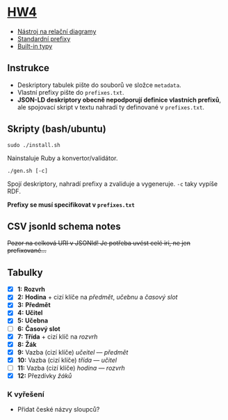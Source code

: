 # [HW4](https://jakub.xn--klmek-0sa.com/nprg036-hw4)

- [Nástroj na relační diagramy](https://dbdiagram.io)
- [Standardní prefixy](https://www.w3.org/ns/csvw#introduction)
- [Built-in typy](https://www.w3.org/TR/csv2rdf/#datatypes)

## Instrukce

- Deskriptory tabulek pište do souborů ve složce `metadata`.
- Vlastní prefixy pište do `prefixes.txt`.
- **JSON-LD deskriptory obecně nepodporují definice vlastních prefixů**, ale spojovací skript v textu nahradí ty definované v `prefixes.txt`.

## Skripty (bash/ubuntu)

```
sudo ./install.sh
```

Nainstaluje Ruby a konvertor/validátor.

```
./gen.sh [-c]
```

Spojí deskriptory, nahradí prefixy a zvaliduje a vygeneruje. `-c` taky vypíše RDF.

**Prefixy se musí specifikovat v `prefixes.txt`**

## CSV jsonld schema notes

~~Pozor na celková URI v JSONld! Je potřeba uvést celé iri, ne jen prefixované...~~

## Tabulky

- [x] **1:** **Rozvrh**
- [x] **2:** **Hodina** + cizí klíče na *předmět*, *učebnu* a *časový slot*
- [x] **3:** **Předmět**
- [x] **4:** **Učitel**
- [x] **5:** **Učebna**
- [ ] **6:** **Časový slot**
- [x] **7:** **Třída** + cizí klíč na *rozvrh*
- [x] **8:** **Žák**
- [x] **9:** Vazba (cizí klíče) *učeitel* &mdash; *předmět*
- [x] **10:** Vazba (cizí klíče) *třída* &mdash; *učitel*
- [ ] **11:** Vazba (cizí klíče) *hodina* &mdash; *rozvrh*
- [x] **12:** Přezdívky *žáků*

### K vyřešení

- Přidat české názvy sloupců?
